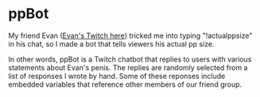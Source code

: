 # ppBot

My friend Evan ([Evan's Twitch here](https://twitch.tv/evanwahr)) tricked me into typing "!actualppsize" in his chat, so I made a bot that tells viewers his actual pp size.

In other words, ppBot is a Twitch chatbot that replies to users with various statements about Evan's penis. The replies are randomly selected from a list of responses I wrote by hand. Some of these reponses include embedded variables that reference other members of our friend group.
